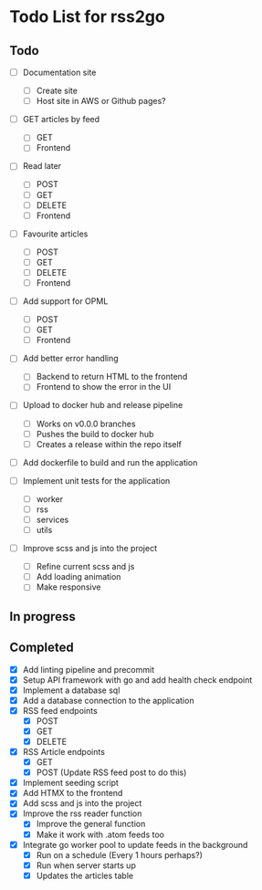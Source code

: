 # Todo List for rss2go

## Todo

* [ ] Documentation site
  - [ ] Create site
  - [ ] Host site in AWS or Github pages?

* [ ] GET articles by feed
  - [ ] GET
  - [ ] Frontend

* [ ] Read later
  - [ ] POST
  - [ ] GET
  - [ ] DELETE
  - [ ] Frontend

* [ ] Favourite articles
  - [ ] POST
  - [ ] GET
  - [ ] DELETE
  - [ ] Frontend

* [ ] Add support for OPML
  - [ ] POST
  - [ ] GET
  - [ ] Frontend

* [ ] Add better error handling
    - [ ] Backend to return HTML to the frontend
    - [ ] Frontend to show the error in the UI

* [ ] Upload to docker hub and release pipeline
    - [ ] Works on v0.0.0 branches
    - [ ] Pushes the build to docker hub
    - [ ] Creates a release within the repo itself

* [ ] Add dockerfile to build and run the application

* [ ] Implement unit tests for the application
    - [ ] worker
    - [ ] rss
    - [ ] services
    - [ ] utils

* [ ] Improve scss and js into the project
  - [ ] Refine current scss and js
  - [ ] Add loading animation
  - [ ] Make responsive

## In progress

## Completed

* [X] Add linting pipeline and precommit
* [X] Setup API framework with go and add health check endpoint
* [X] Implement a database sql
* [X] Add a database connection to the application
* [X] RSS feed endpoints
  - [X] POST
  - [X] GET
  - [X] DELETE
* [X] RSS Article endpoints
  - [X] GET
  - [X] POST (Update RSS feed post to do this)
* [X] Implement seeding script
* [X] Add HTMX to the frontend
* [X] Add scss and js into the project
* [X] Improve the rss reader function
  - [X] Improve the general function
  - [X] Make it work with .atom feeds too
* [X] Integrate go worker pool to update feeds in the background
    - [X] Run on a schedule (Every 1 hours perhaps?)
    - [X] Run when server starts up
    - [X] Updates the articles table
